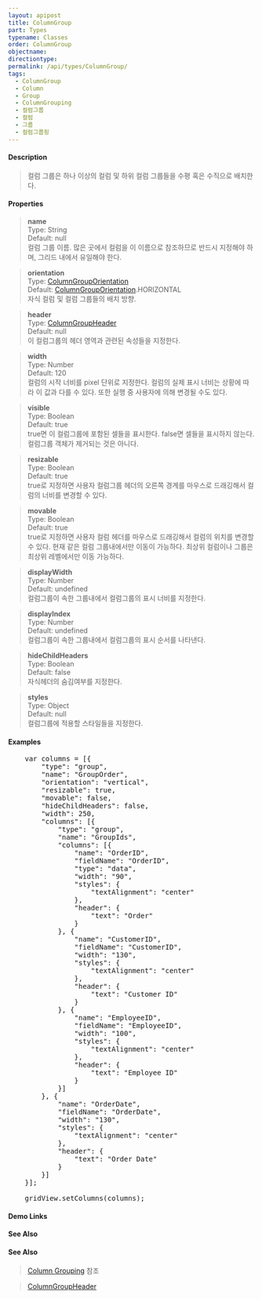 ```yaml
---
layout: apipost
title: ColumnGroup
part: Types
typename: Classes
order: ColumnGroup
objectname: 
directiontype: 
permalink: /api/types/ColumnGroup/
tags:
  - ColumnGroup
  - Column
  - Group
  - ColumnGrouping
  - 컬럼그룹
  - 컬럼
  - 그룹
  - 컬럼그룹핑
---
```


#### Description

> 컬럼 그룹은 하나 이상의 컬럼 및 하위 컬럼 그룹들을 수평 혹은 수직으로 배치한다.

#### Properties

> **name**  
> Type: String   
> Default:  null     
> 컬럼 그룹 이름. 많은 곳에서 컬럼을 이 이름으로 참조하므로 반드시 지정해야 하며, 그리드 내에서 유일해야 한다. 

> **orientation**  
> Type: [ColumnGroupOrientation](/api/types/ColumnGroupOrientation)  
> Default: [ColumnGroupOrientation](/api/types/ColumnGroupOrientation).HORIZONTAL   
> 자식 컬럼 및 컬럼 그룹들의 배치 방향. 

> **header**  
> Type: [ColumnGroupHeader](/api/types/ColumnGroupHeader)   
> Default: null  
> 이 컬럼그룹의 헤더 영역과 관련된 속성들을 지정한다.    

> **width**  
> Type: Number   
> Default: 120   
> 컬럼의 시작 너비를 pixel 단위로 지정한다. 컬럼의 실제 표시 너비는 상황에 따라 이 값과 다를 수 있다. 또한 실행 중 사용자에 의해 변경될 수도 있다. 

> **visible**  
> Type: Boolean   
> Default:  true      
> true면 이 컬럼그룹에 포함된 셀들을 표시한다. false면 셀들을 표시하지 않는다. 컬럼그룹 객체가 제거되는 것은 아니다.  

> **resizable**  
> Type: Boolean   
> Default:  true      
> true로 지정하면 사용자 컬럼그룹 헤더의 오른쪽 경계를 마우스로 드래깅해서 컬럼의 너비를 변경할 수 있다.   

> **movable**  
> Type: Boolean   
> Default:  true     
> true로 지정하면 사용자 컬럼 헤더를 마우스로 드래깅해서 컬럼의 위치를 변경할 수 있다. 현재 같은 컬럼 그룹내에서만 이동이 가능하다. 최상위 컬럼이나 그룹은 최상위 레벨에서만 이동 가능하다.  

> **displayWidth**  
> Type: Number   
> Default: undefined     
> 컬럼그룹이 속한 그룹내에서 컬럼그룹의 표시 너비를 지정한다.    

> **displayIndex**  
> Type: Number   
> Default:  undefined      
> 컬럼그룹이 속한 그룹내에서  컬럼그룹의 표시 순서를 나타낸다.   

> **hideChildHeaders**  
> Type: Boolean   
> Default:  false      
> 자식헤더의 숨김여부를 지정한다.   

> **styles**  
> Type: Object   
> Default:  null     
> 컬럼그룹에 적용할 스타일들을 지정한다.     

#### Examples   

<pre class="prettyprint">
	var columns = [{
        "type": "group",
        "name": "GroupOrder",
        "orientation": "vertical",
        "resizable": true,
        "movable": false,
        "hideChildHeaders": false,
        "width": 250,
        "columns": [{
            "type": "group",
            "name": "GroupIds",
            "columns": [{
                "name": "OrderID",
                "fieldName": "OrderID",
                "type": "data",
                "width": "90",
                "styles": {
                    "textAlignment": "center"
                },
                "header": {
                    "text": "Order"
                }
            }, {
                "name": "CustomerID",
                "fieldName": "CustomerID",
                "width": "130",
                "styles": {
                    "textAlignment": "center"
                },
                "header": {
                    "text": "Customer ID"
                }
            }, {
                "name": "EmployeeID",
                "fieldName": "EmployeeID",
                "width": "100",
                "styles": {
                    "textAlignment": "center"
                },
                "header": {
                    "text": "Employee ID"
                }
            }]
        }, {
            "name": "OrderDate",
            "fieldName": "OrderDate",
            "width": "130",
            "styles": {
                "textAlignment": "center"
            },
            "header": {
                "text": "Order Date"
            }
        }]
	}];
	
	gridView.setColumns(columns);
</pre>

#### Demo Links
#### See Also

#### See Also 

> [Column Grouping](http://demo.realgrid.net/Demo/ColumnGrouping) 참조  

> [ColumnGroupHeader](/api/types/ColumnGroupHeader)  

